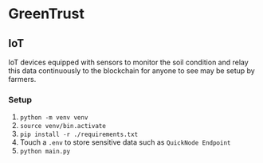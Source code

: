 # GreenTrust

## IoT
IoT devices equipped with sensors to monitor the soil condition and relay this data continuously to the blockchain for anyone to see may be setup by farmers.

### Setup
1. `python -m venv venv`
2. `source venv/bin.activate`
3. `pip install -r ./requirements.txt`
4. Touch a `.env` to store sensitive data such as `QuickNode Endpoint`
5. `python main.py`
